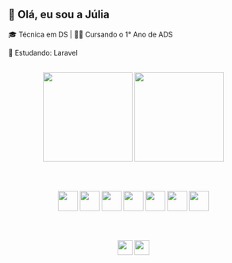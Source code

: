 ##  👋 Olá, eu sou a Júlia

🎓 Técnica em DS | 👩‍💻 Cursando o 1° Ano de ADS

💬 Estudando: Laravel

<div align="center">
<br>

<img height="180em" src="https://github-readme-stats.vercel.app/api?username=liabueno&show_icons=true&theme=tokyonight"/> 

  <img height="180em" src="https://github-readme-stats.vercel.app/api/top-langs/?username=liabueno&layout=compact&theme=tokyonight"/>

</div>

#
<div style="display: inline_block" align="center"> <br>

  <img src="https://cdn.jsdelivr.net/gh/devicons/devicon@latest/icons/angularjs/angularjs-original.svg" height="40" witdh="50" />
  <img src="https://cdn.jsdelivr.net/gh/devicons/devicon@latest/icons/ionic/ionic-original.svg" height="40" witdh="50" />
  <img src="https://cdn.jsdelivr.net/gh/devicons/devicon@latest/icons/bootstrap/bootstrap-original.svg" height="40" witdh="50"/>
  <img src="https://cdn.jsdelivr.net/gh/devicons/devicon@latest/icons/php/php-original.svg" height="40" witdh="50" />
  <img src="https://cdn.jsdelivr.net/gh/devicons/devicon@latest/icons/javascript/javascript-original.svg" height="40" witdh="50" />
  <img src="https://cdn.jsdelivr.net/gh/devicons/devicon@latest/icons/mysql/mysql-original.svg" height="40" witdh="50"/>
  <img src="https://cdn.jsdelivr.net/gh/devicons/devicon@latest/icons/electron/electron-original.svg" height="40" witdh="50" />

</div>

#

<div style="display: inline_block" align="center"> <br>
  <a href="http://www.linkedin.com/in/j%C3%BAlia-bueno-93237830a" target="_blank"><img src="https://img.shields.io/badge/linkedin-%230077B5.svg?style=for-the-badge&logo=linkedin&logoColor=white" height="30" witdh="40" target="_blank"></a>
  <a href="mailto: juliabueno6@outlook.com" target="_blank"><img src="https://img.shields.io/badge/Microsoft_Outlook-0078D4?style=for-the-badge&logo=microsoft-outlook&logoColor=white" height="30" witdh="40" target="_blank"></a>
</div>
